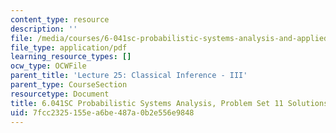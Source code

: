 ```yaml
---
content_type: resource
description: ''
file: /media/courses/6-041sc-probabilistic-systems-analysis-and-applied-probability-fall-2013/7fcc2325155ea6be487a0b2e556e9848_MIT6_041SCF13_assn11_sol.pdf
file_type: application/pdf
learning_resource_types: []
ocw_type: OCWFile
parent_title: 'Lecture 25: Classical Inference - III'
parent_type: CourseSection
resourcetype: Document
title: 6.041SC Probabilistic Systems Analysis, Problem Set 11 Solutions
uid: 7fcc2325-155e-a6be-487a-0b2e556e9848
---
```

